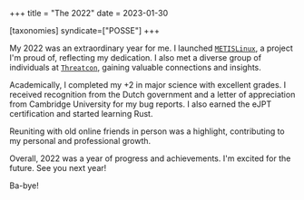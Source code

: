 +++
title = "The 2022"
date = 2023-01-30

[taxonomies]
syndicate=["POSSE"]
+++

My 2022 was an extraordinary year for me. I launched [`METISLinux`][metislinux], a project I'm
proud of, reflecting my dedication. I also met a diverse group of individuals
at [`Threatcon`][threatcon], gaining valuable connections and insights.

Academically, I completed my +2 in major science with excellent grades. I
received recognition from the Dutch government and a letter of appreciation
from Cambridge University for my bug reports. I also earned the eJPT
certification and started learning Rust.

Reuniting with old online friends in person was a highlight, contributing to my
personal and professional growth.

Overall, 2022 was a year of progress and achievements. I'm excited for the
future. See you next year!

Ba-bye!

<!---links -->
[metislinux]: https://github.com/metis-os
[threatcon]: https://threatcon.io
